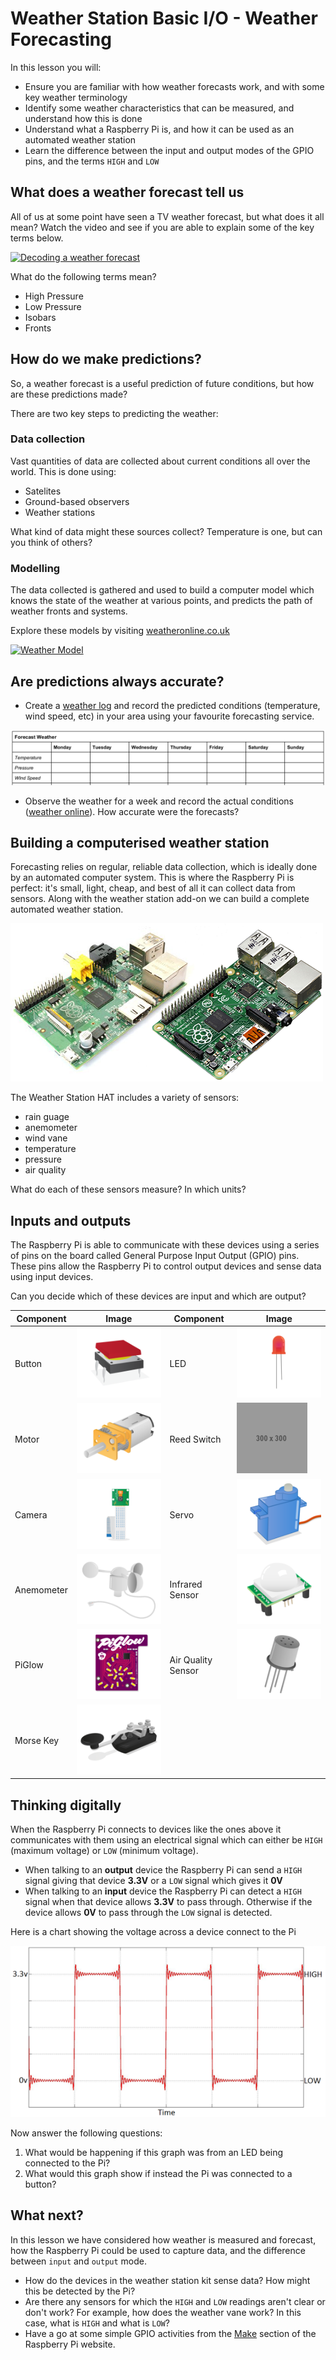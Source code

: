 # Weather Station Basic I/O - Weather Forecasting

In this lesson you will:

- Ensure you are familiar with how weather forecasts work, and with some key weather terminology
- Identify some weather characteristics that can be measured, and understand how this is done
- Understand what a Raspberry Pi is, and how it can be used as an automated weather station
- Learn the difference between the input and output modes of the GPIO pins, and the terms `HIGH` and `LOW`

## What does a weather forecast tell us

All of us at some point have seen a TV weather forecast, but what does it all mean? Watch the video and see if you are able to explain some of the key terms below.

[![Decoding a weather forecast](http://img.youtube.com/vi/lITCF3UPVu4/0.jpg)](http://www.youtube.com/watch?v=lITCF3UPVu4)

What do the following terms mean?
- High Pressure
- Low Pressure
- Isobars
- Fronts

## How do we make predictions?

So, a weather forecast is a useful prediction of future conditions, but how are these predictions made?

There are two key steps to predicting the weather:

### Data collection
  Vast quantities of data are collected about current conditions all over the world. This is done using:
  - Satelites
  - Ground-based observers
  - Weather stations

  What kind of data might these sources collect? Temperature is one, but can you think of others?

### Modelling
  The data collected is gathered and used to build a computer model which knows the state of the weather at various points, and predicts the path of weather fronts and systems.

  Explore these models by visiting [weatheronline.co.uk
](http://www.weatheronline.co.uk/cgi-app/weathercharts?LANG=en&CONT=ukuk&MAPS=vtx)

[![Weather Model](images/ani_model.gif)](http://www.weatheronline.co.uk/cgi-app/weathercharts?LANG=en&CONT=ukuk&MAPS=vtx)

## Are predictions always accurate?

- Create a [weather log](files/weather_log.pdf) and record the predicted conditions (temperature, wind speed, etc) in your area using your favourite forecasting service.

[![Weather Log](images/weather_log.png)](files/weather_log.pdf)

- Observe the weather for a week and record the actual conditions ([weather online](http://www.weatheronline.co.uk/weather/maps/current?LANG=en&CONT=ukuk)). How accurate were the forecasts?

## Building a computerised weather station

Forecasting relies on regular, reliable data collection, which is ideally done by an automated computer system. This is where the Raspberry Pi is perfect: it's small, light, cheap, and best of all it can collect data from sensors. Along with the weather station add-on we can build a complete automated weather station.

![Raspberry Pi](images/raspberrypis.png)

The Weather Station HAT includes a variety of sensors:
- rain guage
- anemometer
- wind vane
- temperature
- pressure
- air quality

What do each of these sensors measure? In which units?

## Inputs and outputs

The Raspberry Pi is able to communicate with these devices using a series of pins on the board called General Purpose Input Output (GPIO) pins. These pins allow the Raspberry Pi to control output devices and sense data using input devices.

Can you decide which of these devices are input and which are output?

| Component | Image | Component | Image |
|------|-------|------|-------|
| Button |  ![button](images/tactile-push-button.png) | LED | ![LED](images/led.png) |
| Motor |  ![moto](images/motor.png) | Reed Switch | ![Reed Switch](images/reed.png) |
| Camera |  ![Camera](images/camera.png) | Servo | ![Servo](images/servo.png) |
| Anemometer |  ![Anemometer](images/anemometer.png) | Infrared Sensor | ![Infrared Sensor](images/pir.png) |
| PiGlow |  ![Piglow](images/piglow.png) | Air Quality Sensor | ![Air Quality Sensor](images/air-quality-sensor.png) |
| Morse Key |  ![Morse Key](images/morse-key.png) | | |

## Thinking digitally

When the Raspberry Pi connects to devices like the ones above it communicates with them using an electrical signal which can either be `HIGH` (maximum voltage) or `LOW` (minimum voltage).
- When talking to an **output** device the Raspberry Pi can send a `HIGH` signal giving that device **3.3V** or a `LOW` signal which gives it **0V**
- When talking to an **input** device the Raspberry Pi can detect a `HIGH` signal when that device allows **3.3V** to pass through. Otherwise if the device allows **0V** to pass through the `LOW` signal is detected.

Here is a chart showing the voltage across a device connect to the Pi

![](images/high_low.png)

Now answer the following questions:

1. What would be happening if this graph was from an LED being connected to the Pi?
1. What would this graph show if instead the Pi was connected to a button?


## What next?
In this lesson we have considered how weather is measured and forecast, how the Raspberry Pi could be used to capture data, and the difference between `input` and `output` mode.
- How do the devices in the weather station kit sense data? How might this be detected by the Pi?
- Are there any sensors for which the `HIGH` and `LOW` readings aren't clear or don't work? For example, how does the weather vane work? In this case, what is `HIGH` and what is `LOW`?
- Have a go at some simple GPIO activities from the [Make](https://www.raspberrypi.org/resources/make/) section of the Raspberry Pi website.
